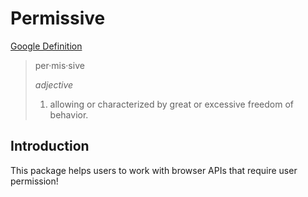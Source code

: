 # Permissive

[Google Definition](https://www.google.com/search?q=define+permissive)

> per·mis·sive
>
> _adjective_
>
> 1. allowing or characterized by great or excessive freedom of behavior.

## Introduction

This package helps users to work with browser APIs that require user permission!